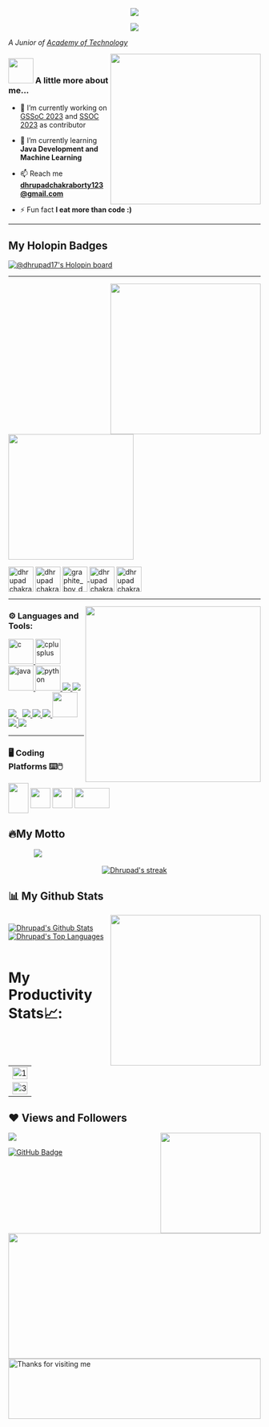 <p align="center">
	<img src="https://github.com/dhrupad17/dhrupad17/assets/91726340/f8f89d27-9cc1-4ddb-a9b5-59ab6ff56147">
	</p>
<p align="center">
  <img src="https://readme-typing-svg.herokuapp.com?color=0d8eceF&size=30&center=true&vCenter=true&width=550&height=70&lines=HHi+👋,+I'm+Dhrupad+Chakraborty+🦉+;A+Student+🧑🏼‍💻;A+Learner+🤓;ok+no+more+designation+I+have!+😂;">
</p>

<p><em>A Junior of <a href="https://aot.edu.in/">Academy of Technology</a></br>
</em>
</p>
<img align='right' src="https://media0.giphy.com/media/qgQUggAC3Pfv687qPC/200.webp?cid=ecf05e47t45ns6se3i88b18jnng123ofz7gojiqmit5gprgs&rid=200.webp&ct=g" width="300">

### <img src="https://media.giphy.com/media/VgCDAzcKvsR6OM0uWg/giphy.gif" width="50"> A little more about me... 
- 🔭 I’m currently working on [GSSoC 2023](https://gssoc.girlscript.tech/) and [SSOC 2023](https://hack2skill.com/hack/ssoc) as contributor

- 🌱 I’m currently learning **Java Development and Machine Learning**

- 📫 Reach me **dhrupadchakraborty123@gmail.com**

- ⚡ Fun fact **I eat more than code :)**

<!-- <img src="https://raw.githubusercontent.com/andreasbm/readme/master/assets/lines/rainbow.png" width="3000"> -->
---


## My Holopin Badges

[![@dhrupad17's Holopin board](https://holopin.me/dhrupad17)](https://holopin.io/@dhrupad17)

<!-- <img src="https://raw.githubusercontent.com/andreasbm/readme/master/assets/lines/rainbow.png" width="3000"> -->

---

<img align='right' src="https://media0.giphy.com/media/S9oKOo7qxtJ4WAHeGp/200w.webp?cid=ecf05e47yqgw7v8dpfvoh8hrvyigzjgnbapjdp1gtdgo9paf&rid=200w.webp&ct=g" width="300"> 


<p align="left"> <img src="https://bethelcarlisle.com/wp-content/uploads/2020/07/lets-connect-1.png" width="250"/></p> 


<p align="left">
<a href="https://www.linkedin.com/in/dhrupad-chakraborty/" target="blank"><img align="center" src="https://camo.githubusercontent.com/162001cc0747178f47ced6e40de0cd16e375beb9b5fbca4ea3d520ecca78cd85/68747470733a2f2f696d672e69636f6e73382e636f6d2f666c75656e742f34382f3030303030302f6c696e6b6564696e2e706e67" alt="dhrupad chakraborty" height="50" width="50" /></a>
<a href="https://www.facebook.com/dhrupad.chakraborty.96" target="blank"><img align="center" src="https://camo.githubusercontent.com/ef7a0ee873668e1df873aecbb39fee518f6ad732876ef7217710254bd3572bb9/68747470733a2f2f696d672e69636f6e73382e636f6d2f636f6c6f722f34382f3030303030302f66616365626f6f6b2d6e65772e706e67" alt="dhrupad chakraborty" height="50" width="50" /></a>
<a href="https://www.instagram.com/chakro_bore_tea/" target="blank"><img align="center" src="https://camo.githubusercontent.com/15de05815ac1eacce5ad522291d8fc1e7bc86b2aeb4e90b063a023044efe2a91/68747470733a2f2f696d672e69636f6e73382e636f6d2f666c75656e742f34382f3030303030302f696e7374616772616d2d6e65772e706e67" alt="graphite_boy_dhrupad" height="50" width="50" />
<a href="https://twitter.com/DHRUPADCHAKRAB5" target="blank"><img align="center" src="https://camo.githubusercontent.com/935991993635cd0e6398dd4368b13949a1bac7853b6361bd8d44bf95641f986a/68747470733a2f2f696d672e69636f6e73382e636f6d2f666c75656e742f34382f3030303030302f747769747465722e706e67" alt="dhrupad chakraborty" height="50" width="50" /></a>
<a href="https://mail.google.com/mail/u/0/?fs=1&tf=cm&source=mailto&to=dhrupadchakraborty123@gmail.com" target="blank"><img align="center" src="https://encrypted-tbn0.gstatic.com/images?q=tbn:ANd9GcT_vLbUMUg6S58G90qVSUtUo0LnMIRDNsTDQg&usqp=CAU" alt="dhrupad chakraborty" height="50" width="50" /></a>
</p>

<!-- <img src="https://raw.githubusercontent.com/andreasbm/readme/master/assets/lines/rainbow.png" width="3000"> -->
	
---

<img align='right' src="https://media0.giphy.com/media/QpVUMRUJGokfqXyfa1/200w.webp?cid=ecf05e47ix6yvwxipwlb7sloepd0gz3dp20gc9yj5hee0qsw&rid=200w.webp&ct=g" width="350">

<h3 align="left"> ⚙️ Languages and Tools:</h3>
  </a>
<p> 
<a href="https://www.cprogramming.com/" target="_blank" rel="noreferrer"> <img src="https://camo.githubusercontent.com/2771059ece39a91f0ca8afe0205a540e3af66f435508ba80b080eb249479d4dc/68747470733a2f2f696d672e69636f6e73382e636f6d2f636f6c6f722f34382f3030303030302f632d70726f6772616d6d696e672e706e67" alt="c" width="50" height="50"/> </a> <a href="https://www.w3schools.com/cpp/" target="_blank" rel="noreferrer"> <img src="https://camo.githubusercontent.com/04a68d28c34b095402af3f66b15a65b9802c0d7ffdfa813635f65a9dbb18c16e/68747470733a2f2f696d672e69636f6e73382e636f6d2f636f6c6f722f34382f3030303030302f632d706c75732d706c75732d6c6f676f2e706e67" alt="cplusplus" width="50" height="50"/> </a> <a href="https://www.java.com" target="_blank" rel="noreferrer"> <img src="https://encrypted-tbn0.gstatic.com/images?q=tbn:ANd9GcSmIPO3_HtAz4GLozLWDcCp5YdbZGTexP6emg&usqp=CAU" alt="java" width="50" height="50"/> </a> <a href="https://www.python.org" target="_blank" rel="noreferrer"> <img src="https://camo.githubusercontent.com/11f0b3afa30619b424e9b29eea0b3bc9faa9a6d33c66e1ad20fc5d018f7a11f6/68747470733a2f2f696d672e69636f6e73382e636f6d2f636f6c6f722f34382f3030303030302f707974686f6e2d2d76312e706e67" alt="python" width="50" height="50"/> </a> <a href="https://reactjs.org/" target="_blank"> <img src="https://img.icons8.com/color/48/000000/react-native.png"/> </a> 
<a style="padding-right:8px;" href="https://nodejs.org" target="_blank"> <img src="https://img.icons8.com/color/48/000000/nodejs.png"/> </a>
 <a style="padding-right:8px;" href="https://www.mysql.com/" target="_blank"> <img src="https://img.icons8.com/fluent/50/000000/mysql-logo.png"/> </a>
<a href="https://www.linux.org/" target="_blank"> <img src="https://img.icons8.com/color/48/000000/no-linux.png"/> </a> 
<a href="https://notepad-plus-plus.org/downloads/" target="_blank"> <img src="https://img.icons8.com/color/48/000000/notepad-plus-plus.png"/> </a> 
<a href="https://www.cloudskillsboost.google/" target="_blank"> <img src="https://img.icons8.com/color/48/000000/google-cloud.png"/> </a> 
<a href="https://getbootstrap.com/" target="_blank"> <img src="https://getbootstrap.com/docs/5.2/assets/brand/bootstrap-logo-shadow.png" width="50" height="50" /> </a>
<a href="https://jupyter.org/" target="_blank"> <img src="https://camo.githubusercontent.com/f38f282ae2f72fc796e9273f64a0b35084f3ef389d65e784dd5182072fe11a4e/68747470733a2f2f696d672e69636f6e73382e636f6d2f666c75656e63792f34382f3030303030302f6a7570797465722e706e67"/> </a> 
<a href="https://www.tutorialspoint.com/unix/shell_scripting.htm" target="_blank"> <img src="https://camo.githubusercontent.com/6c243e47987cdccc9ab415cdeb8904a9dab7f2854ead83a961269ca438e190b5/68747470733a2f2f696d672e69636f6e73382e636f6d2f666c75656e63792f34382f3030303030302f7373682e706e67"/> </a> 
</p>

---


### 🖥️ Coding Platforms ⌨️🖱️

<p align="left">
<a href = "https://www.codechef.com/users/dhrupad17"><img align="center"
                        src="https://cdn.codechef.com/sites/all/themes/abessive/cc-logo.svg"
                        height="60" width="40" /></a>
<a href = "https://leetcode.com/dhrupadchakraborty123/"><img align="center"
                        src="https://ih1.redbubble.net/image.662995398.2784/pp,840x830-pad,1000x1000,f8f8f8.u3.jpg"
                        height="40" width="40" /></a>
 <a href = "https://auth.geeksforgeeks.org/user/dhrupadchakraborty123/practice"><img align="center"
                        src="https://media.geeksforgeeks.org/wp-content/cdn-uploads/gfg_200x200-min.png"
                        height="40" width="40" /></a>
<a href = "https://nados.io/profile/476eafb9-11c2-4f8f-979c-0ad34a1528d0"><img align="center"
                        src="https://nados.io/assets/logo/nadosDarkLogo.png"
                        height="40" width="70" /></a>
 
</p>

<!-- <img src="https://raw.githubusercontent.com/andreasbm/readme/master/assets/lines/rainbow.png" width="3000"> -->

## 🔥My Motto
&nbsp; &nbsp; &nbsp; &nbsp; &nbsp; &nbsp;&nbsp; <img  src="https://readme-typing-svg.herokuapp.com?font=Soucre+Code+Pro&duration=1700&color=1589FF&background=000000&multiline=true&width=650&height=220&lines=while(true);..+brain.init();..+if(+world.contains(open_source));....++s+%3D+open_source.login(dhrupad17);....+s.explore();....+s.learn();....+s.contribute()"/>
<br/>

<p align="center">
	<a href="https://github.com/dhrupad17/github-readme-streak-stats">
		 <img title="🔥 Get streak stats for your profile at git.io/streak-stats" alt="Dhrupad's streak" src="https://github-readme-streak-stats.herokuapp.com/?user=dhrupad17&theme=black-ice&hide_border=true&stroke=0000&background=060A0CD0"/>
	</a>
</p>

<!-- <img src="https://raw.githubusercontent.com/andreasbm/readme/master/assets/lines/rainbow.png" width="3000"> -->

## 📊 My Github Stats

<img align='right' src="https://media4.giphy.com/media/GRVM7bxdn7yEFWTN6i/200.webp?cid=ecf05e47l4cau0wmltbpwhne37jknb1k026h5z6eqavm1bsg&rid=200.webp&ct=g" width="300">

  <br/>
	 <a href="https://github.com/dhrupad17/github-readme-stats"><img alt="Dhrupad's Github Stats" src="https://github-readme-stats.vercel.app/api?username=dhrupad17&show_icons=true&count_private=true&theme=react&hide_border=true&bg_color=0D1117" /></a>
 	<a href="https://github.com/dhrupad17/github-readme-stats"><img alt="Dhrupad's Top Languages" src="https://github-readme-stats.vercel.app/api/top-langs/?username=dhrupad17&langs_count=8&count_private=true&layout=compact&theme=react&hide_border=true&bg_color=0D1117" /></a>
 <br/>

 <br/>
 
 
# My Productivity Stats📈:

<table>
    <tr>
        <td><img src="https://github-profile-summary-cards.vercel.app/api/cards/profile-details?username=dhrupad17&theme=monokai" display=block width=100% height=auto alt="1"></td>
    </tr>
    <tr>
        <td><img src="https://github-profile-summary-cards.vercel.app/api/cards/repos-per-language?username=dhrupad17&theme=solarized" display=block width=100% height=auto alt="3"></td>
        </td>
    </tr>
</table>

<!-- <img src="https://raw.githubusercontent.com/andreasbm/readme/master/assets/lines/rainbow.png" width="3000"> -->

 ## ❤ Views and Followers
<a href="https://github.com/Meghna-DAS/github-profile-views-counter">
	<img src="https://komarev.com/ghpvc/?username=dhrupad17">
</a>

<img align='right' src="https://media4.giphy.com/media/lBm4rgtyIPJmywXzLW/200w.webp?cid=ecf05e474h4nrk6dfnd2vv10nw5pvg8u0hhuy6b0jmkiqr4k&rid=200w.webp&ct=g" width="200">

<a href="https://github.com/dhrupad17?tab=followers"><img src="https://img.shields.io/github/followers/dhrupad17?label=Followers&style=social" alt="GitHub Badge"></a>

<!-- <br/>
<!-- 
<a href="https://github.com/dhrupad17/github-readme-activity-graph"><img alt="Dhrupad Chakraborty's Activity Graph" src="https://activity-graph.herokuapp.com/graph?username=dhrupad17&bg_color=0D1117&color=5BCDEC&line=5BCDEC&point=FFFFFF&hide_border=true" /></a>

<img src="https://raw.githubusercontent.com/andreasbm/readme/master/assets/lines/rainbow.png" width="3000"> -->

<img src="https://media4.giphy.com/media/xThuWtNFKZWG6fUFe8/100.webp" width="1000" height="250">
</div>
<!-- <img src="https://raw.githubusercontent.com/andreasbm/readme/master/assets/lines/rainbow.png" width="3000"> -->

<img height="120" alt="Thanks for visiting me" width="100%" src="https://raw.githubusercontent.com/BrunnerLivio/brunnerlivio/master/images/marquee.svg" />

